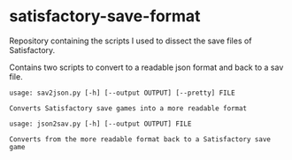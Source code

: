 # satisfactory-save-format
Repository containing the scripts I used to dissect the save files of Satisfactory.

Contains two scripts to convert to a readable json format and back to a sav file.

```
usage: sav2json.py [-h] [--output OUTPUT] [--pretty] FILE

Converts Satisfactory save games into a more readable format
```

```
usage: json2sav.py [-h] [--output OUTPUT] FILE

Converts from the more readable format back to a Satisfactory save game
```
